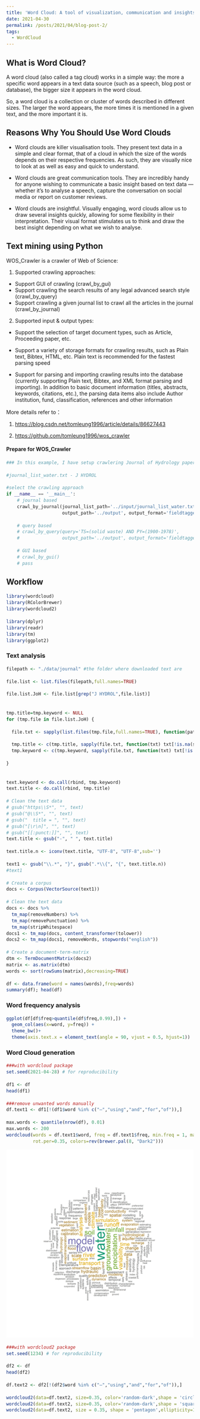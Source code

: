 ```yaml
---
title: 'Word Cloud: A tool of visualization, communication and insights'
date: 2021-04-30
permalink: /posts/2021/04/blog-post-2/
tags:
  - WordCloud
---
```


## What is Word Cloud?

A word cloud (also called a tag cloud) works in a simple way: the more a specific word appears in a text data source (such as a speech, blog post or database), the bigger size it appears in the word cloud.

So, a word cloud is a collection or cluster of words described in different sizes. The larger the word appears, the more times it is mentioned in a given text, and the more important it is.

## Reasons Why You Should Use Word Clouds

* Word clouds are killer visualisation tools. They present text data in a simple and clear format, that of a cloud in which the size of the words depends on their respective frequencies. As such, they are visually nice to look at as well as easy and quick to understand.

* Word clouds are great communication tools. They are incredibly handy for anyone wishing to communicate a basic insight based on text data — whether it’s to analyse a speech, capture the conversation on social media or report on customer reviews.

* Word clouds are insightful. Visually engaging, word clouds allow us to draw several insights quickly, allowing for some flexibility in their interpretation. Their visual format stimulates us to think and draw the best insight depending on what we wish to analyse.

## Text mining using Python

WOS_Crawler is a crawler of Web of Science:

1. Supported crawling approaches: 
* Support GUI of crawling (crawl_by_gui)
* Support crawling the search results of any legal advanced search style (crawl_by_query)
* Support crawling a given journal list to crawl all the articles in the journal (crawl_by_journal)

2. Supported input & output types: 

* Support the selection of target document types, such as Article, Proceeding paper, etc.

* Support a variety of storage formats for crawling results, such as Plain text, Bibtex, HTML, etc. Plain text is recommended for the fastest parsing speed

* Support for parsing and importing crawling results into the database (currently supporting Plain text, Bibtex, and XML format parsing and importing). In addition to basic document information (titles, abstracts, keywords, citations, etc.), the parsing data items also include Author institution, fund, classification, references and other information

More details refer to：

1. https://blog.csdn.net/tomleung1996/article/details/86627443

2. https://github.com/tomleung1996/wos_crawler

#### Prepare for WOS_Crawler
```python
### In this example, I have setup crawlering Journal of Hydrology paper from 2001 to 2021

#journal_list_water.txt - J HYDROL

#select the crawling approach
if __name__ == '__main__':
    # journal based
    crawl_by_journal(journal_list_path='../input/journal_list_water.txt',
                     output_path='../output', output_format='fieldtagged', document_type='Article')

    # query based
    # crawl_by_query(query='TS=(solid waste) AND PY=(1900-1978)',
    #                output_path='../output', output_format='fieldtagged', document_type='Article', sid='E5gsGHmjPtA2AxeNeM6')

    # GUI based
    # crawl_by_gui()
    # pass

```

## Workflow

```r
library(wordcloud)
library(RColorBrewer)
library(wordcloud2)

library(dplyr)
library(readr)
library(tm)
library(ggplot2)
```

### Text analysis
```r
filepath <- "./data/journal" #the folder where downloaded text are

file.list <- list.files(filepath,full.names=TRUE)

file.list.JoH <- file.list[grep("J HYDROL",file.list)]


tmp.title=tmp.keyword <- NULL
for (tmp.file in file.list.JoH) {
  
  file.txt <- sapply(list.files(tmp.file,full.names=TRUE), function(path) readLines(path))
  
  tmp.title <- c(tmp.title, sapply(file.txt, function(txt) txt[!is.na(stringr::str_extract(txt, "TI"))]))
  tmp.keyword <- c(tmp.keyword, sapply(file.txt, function(txt) txt[!is.na(stringr::str_extract(txt, "DE"))]))
  
}


text.keyword <- do.call(rbind, tmp.keyword)
text.title <- do.call(rbind, tmp.title)

# Clean the text data
# gsub("https\\S*", "", text)
# gsub("@\\S*", "", text)
# gsub("  title = ", "", text)
# gsub("[\r\n]", "", text)
# gsub("[[:punct:]]", "", text)
text.title <- gsub("‐", " ", text.title)

text.title.n <- iconv(text.title, "UTF-8", "UTF-8",sub='')

text1 <- gsub("\\.*", "}", gsub(".*\\{", "{", text.title.n))
#text1

# Create a corpus  
docs <- Corpus(VectorSource(text1))

# Clean the text data
docs <- docs %>%
  tm_map(removeNumbers) %>%
  tm_map(removePunctuation) %>%
  tm_map(stripWhitespace)
docs1 <- tm_map(docs, content_transformer(tolower))
docs2 <- tm_map(docs1, removeWords, stopwords("english"))

# Create a document-term-matrix
dtm <- TermDocumentMatrix(docs2) 
matrix <- as.matrix(dtm) 
words <- sort(rowSums(matrix),decreasing=TRUE) 

df <- data.frame(word = names(words),freq=words)
summary(df); head(df)
```

### Word frequency analysis
```r
ggplot(df[df$freq>quantile(df$freq,0.99),]) + 
  geom_col(aes(x=word, y=freq)) + 
  theme_bw()+
  theme(axis.text.x = element_text(angle = 90, vjust = 0.5, hjust=1))
```

### Word Cloud generation
```r
###with wordcloud package 
set.seed(2021-04-28) # for reproducibility 

df1 <- df
head(df1)

###remove unwanted words manually
df.text1 <- df1[!(df1$word %in% c("–","using","and","for","of")),]

max.words <- quantile(nrow(df), 0.01)
max.words <- 200
wordcloud(words = df.text1$word, freq = df.text1$freq, min.freq = 1, max.words=max.words, random.order=FALSE, 
          rot.per=0.35, colors=rev(brewer.pal(8, "Dark2")))

```

<img src="/images/wordcloud-circle.jpeg">

```r
###with wordcloud2 package 
set.seed(1234) # for reproducibility 

df2 <- df
head(df2)

df.text2 <- df2[!(df2$word %in% c("–","using","and","for","of")),]

wordcloud2(data=df.text2, size=0.35, color='random-dark',shape = 'circle',ellipticity=1)
wordcloud2(data=df.text2, size=0.35, color='random-dark',shape = 'square',ellipticity=1)
wordcloud2(data=df.text2, size = 0.35, shape = 'pentagon',ellipticity=1)

```
